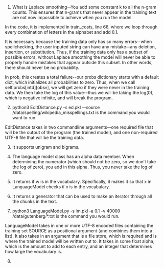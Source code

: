 1. What is Laplace smoothing--You add some constant k to all the n-gram counts. This ensures that n-grams that never appear in the training text are not now impossible to achieve when you run the model.

In the code, it is implemented in train_costs, line 68, where we loop through every combination of letters in the alphabet and add 0.1.

It is necessary because the training data only has so many errors--when spellchecking, the user inputed string can have any mistake--any deletion, insertion, or substitution. Thus, if the training data only has a subset of possible errors, without Laplace smoothing the model will never be able to properly handle mistakes that appear outside this subset. In other words, there should never be no probability.

In prob, this creates a total failure--our probs dictionary starts with a default dict, which initializes all probabilities to zero. Thus, when we call self.probs[intd][obsv], we will get zero if they were never in the training data. We then take the log of this value--thus we will be taking the log(0), which is negative infinite, and will break the program.

2. python3 EditDistance.py -s ed.pkl --source /data/spelling/wikipedia_misspellings.txt is the command you would want to run. 

EditDistance takes in two commandline arguments--one required file that will be the output of the program (the trained model), and one non-required UTF-8 file that will be the training data. 

3. It supports unigram and bigrams.

4. The language model class has an alpha data member. When determining the numerator (which should not be zero, so we don't take the log of zero), you add in this alpha. Thus, you never take the log of zero.

5. It returns if w is in the vocabulary. Specifically, it makes it so that x in LanguageModel checks if x is in the vocabulary.

6. It returns a generator that can be used to make an iterator through all the chunks in the text.

7. python3 LanguageModel.py -s lm.pkl -a 0.1 -v 40000 /data/gutenberg/*.txt is the command you would run. 

LanguageModel takes in one or more UTF-8 encoded files containing the training set SOURCE as a positional argument (and combines them into a list). It also takes in an argument that is a file store, which is required and is where the trained model will be written out to. It takes in some float alpha, which is the amount to add to each entry, and an integer that determines how large the vocabulary is. 

8. 